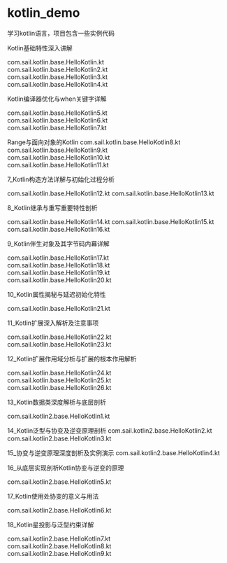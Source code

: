 # kotlin_demo

学习kotlin语言，项目包含一些实例代码


Kotlin基础特性深入讲解

com.sail.kotlin.base.HelloKotlin.kt     
com.sail.kotlin.base.HelloKotlin2.kt        
com.sail.kotlin.base.HelloKotlin3.kt        
com.sail.kotlin.base.HelloKotlin4.kt        

Kotlin编译器优化与when关键字详解        

com.sail.kotlin.base.HelloKotlin5.kt        
com.sail.kotlin.base.HelloKotlin6.kt        
com.sail.kotlin.base.HelloKotlin7.kt

Range与面向对象的Kotlin
com.sail.kotlin.base.HelloKotlin8.kt        
com.sail.kotlin.base.HelloKotlin9.kt        
com.sail.kotlin.base.HelloKotlin10.kt        
com.sail.kotlin.base.HelloKotlin11.kt

7_Kotlin构造方法详解与初始化过程分析      

com.sail.kotlin.base.HelloKotlin12.kt
com.sail.kotlin.base.HelloKotlin13.kt

8_Kotlin继承与重写重要特性剖析


com.sail.kotlin.base.HelloKotlin14.kt
com.sail.kotlin.base.HelloKotlin15.kt
com.sail.kotlin.base.HelloKotlin16.kt

9_Kotlin伴生对象及其字节码内幕详解

com.sail.kotlin.base.HelloKotlin17.kt           
com.sail.kotlin.base.HelloKotlin18.kt           
com.sail.kotlin.base.HelloKotlin19.kt             
com.sail.kotlin.base.HelloKotlin20.kt       

10_Kotlin属性揭秘与延迟初始化特性

com.sail.kotlin.base.HelloKotlin21.kt       

11_Kotlin扩展深入解析及注意事项

com.sail.kotlin.base.HelloKotlin22.kt       
com.sail.kotlin.base.HelloKotlin23.kt

12_Kotlin扩展作用域分析与扩展的根本作用解析

com.sail.kotlin.base.HelloKotlin24.kt       
com.sail.kotlin.base.HelloKotlin25.kt              
com.sail.kotlin.base.HelloKotlin26.kt       

13_Kotlin数据类深度解析与底层剖析

com.sail.kotlin2.base.HelloKotlin1.kt     

14_Kotlin泛型与协变及逆变原理剖析
com.sail.kotlin2.base.HelloKotlin2.kt       
com.sail.kotlin2.base.HelloKotlin3.kt

15_协变与逆变原理深度剖析及实例演示
com.sail.kotlin2.base.HelloKotlin4.kt       

16_从底层实现剖析Kotlin协变与逆变的原理

com.sail.kotlin2.base.HelloKotlin5.kt

17_Kotlin使用处协变的意义与用法

com.sail.kotlin2.base.HelloKotlin6.kt       

18_Kotlin星投影与泛型约束详解

com.sail.kotlin2.base.HelloKotlin7.kt              
com.sail.kotlin2.base.HelloKotlin8.kt              
com.sail.kotlin2.base.HelloKotlin9.kt     

         
     
 
           




        

        

        
